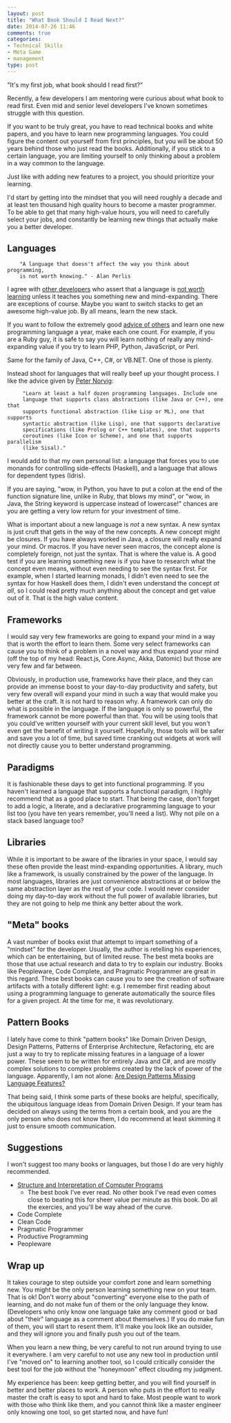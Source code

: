 ```yaml
---
layout: post
title: "What Book Should I Read Next?"
date: 2014-07-26 11:46
comments: true
categories: 
- Technical Skills
- Meta Game
- management
type: post
---
```


"It's my first job, what book should I read first?"

Recently, a few developers I am mentoring were curious about what book
to read first. Even mid and senior level developers I've known
sometimes struggle with this question.

If you want to be truly great, you have to read technical books and
white papers, and you have to learn new programming languages. You
could figure the content out yourself from first principles, but you
will be about 50 years behind those who just read the
books. Additionally, if you stick to a certain language, you are
limiting yourself to only thinking about a problem in a way common to
the language. 

Just like with adding new features to a project, you should prioritize
your learning.

I'd start by getting into the mindset that you will need roughly a
decade and at least ten thousand high quality hours to become a master
programmer. To be able to get that many high-value hours, you will
need to carefully select your jobs, and constantly be learning new
things that actually make you a better developer.

## Languages ##

        "A language that doesn't affect the way you think about programming,
        is not worth knowing." - Alan Perlis

I agree with <a
href="http://michaelochurch.wordpress.com/2012/07/27/six-languages-to-master/">other developers</a> who assert that a language is <a
href="http://en.wikiquote.org/wiki/Alan_Perlis">not worth learning</a>
unless it teaches you something new and mind-expanding. There are exceptions of course. Maybe you want to switch stacks to get an awesome high-value job. By all means, learn the new stack.

If you want to follow the extremely good <a
href="http://pragprog.com/the-pragmatic-programmer">advice of others</a> and learn one new programming language a year, make each
one count. For example, if you are a Ruby guy, it is safe to say you
will learn nothing of really any mind-expanding value if you try to
learn PHP, Python, JavaScript, or Perl.

Same for the family of Java, C++, C#, or VB.NET. One of those is plenty.

Instead shoot for languages that will really beef up your thought
process. I like the advice given by <a href="http://norvig.com/21-days.html">Peter Norvig</a>:

         "Learn at least a half dozen programming languages. Include one
         language that supports class abstractions (like Java or C++), one that
         supports functional abstraction (like Lisp or ML), one that supports
         syntactic abstraction (like Lisp), one that supports declarative
         specifications (like Prolog or C++ templates), one that supports
         coroutines (like Icon or Scheme), and one that supports parallelism
         (like Sisal)."

I would add to that my own personal list: a language that forces you
to use monands for controlling side-effects (Haskell), and a language
that allows for dependent types (Idris).

If you are saying, "wow, in Python, you have to put a colon at the end
of the function signature line, unlike in Ruby, that blows my mind",
or "wow, in Java, the String keyword is uppercase instead of
lowercase!" chances are you are getting a very low return for your
investment of time.

What is important about a new language is _not_ a new syntax. A new
syntax is just cruft that gets in the way of the new concepts. A new
concept might be closures. If you have always worked in Java, a
closure will really expand your mind. Or macros. If you have never
seen macros, the concept alone is completely foreign, not just the
syntax. That is where the value is. A good test if you are learning
something new is if you have to research what the concept even means,
without even needing to see the syntax first. For example, when I
started learning monads, I didn't even need to see the syntax for how
Haskell does them, I didn't even understand the concept _at all_, so I
could read pretty much anything about the concept and get value out of
it. That is the high value content.

## Frameworks ##

I would say very few frameworks are going to expand your mind in a way
that is worth the effort to learn them. Some very select frameworks
can cause you to think of a problem in a novel way and thus expand
your mind (off the top of my head: React.js, Core.Async, Akka,
Datomic) but those are very few and far between.

Obviously, in production use, frameworks have their place, and they
can provide an immense boost to your day-to-day productivity and
safety, but very few overall will expand your mind in such a way that
would make you better at the craft. It is not hard to reason why. A
framework can only do what is possible in the language. If the
language is only so powerful, the framework cannot be more powerful
than that. You will be using tools that you could've written yourself
with your current skill level, but you won't even get the benefit of
writing it yourself. Hopefully, those tools will be safer and save you
a lot of time, but saved time cranking out widgets at work will not
directly cause you to better understand programming.

## Paradigms ##

It is fashionable these days to get into functional programming. If
you haven't learned a language that supports a functional paradigm, I
highly recommend that as a good place to start. That being the case,
don't forget to add a logic, a literate, and a declarative programming
language to your list too (you have ten years remember, you'll need a
list). Why not pile on a stack based language too?

## Libraries ##

While it is important to be aware of the libraries in your space, I
would say these often provide the least mind-expanding
opportunities. A library, much like a framework, is usually
constrained by the power of the language. In most languages, libraries
are just convenience abstractions at or below the same abstraction
layer as the rest of your code. I would never consider doing my
day-to-day work without the full power of available libraries, but
they are not going to help me think any better about the work.

## "Meta" books ##

A vast number of books exist that attempt to impart something of a
"mindset" for the developer. Usually, the author is retelling his
experiences, which can be entertaining, but of limited reuse. The best
meta books are those that use actual research and data to try to
explain our industry. Books like Peopleware, Code Complete, and
Pragmatic Programmer are great in this regard. These best books can
cause you to see the creation of software artifacts with a totally
different light: e.g. I remember first reading about using a
programming language to generate automatically the source files for a
given project. At the time for me, it was revolutionary.

## Pattern Books ##

I lately have come to think "pattern books" like Domain Driven Design,
Design Patterns, Patterns of Enterprise Architecture, Refactoring, etc
are just a way to try to replicate missing features in a language of a
lower power. These seem to be written for entirely Java and C#, and are mostly
complex solutions to complex problems created by the lack of power of the language. Apparently, I
am not alone: <a
href="http://www.c2.com/cgi/wiki?AreDesignPatternsMissingLanguageFeatures">Are Design Patterns Missing Language Features?</a>

That being said, I think some parts of these books are helpful,
specifically, the ubiquitous language ideas from Domain Driven
Design. If your team has decided on always using the terms from a
certain book, and you are the only person who does not know them, I do
recommend at least skimming it just to ensure smooth communication.

## Suggestions ##

I won't suggest too many books or languages, but those I do are very
highly recommended.

- <a href="http://mitpress.mit.edu/sicp/full-text/book/book-Z-H-4.html#%_toc_start">Structure and Interpretation of Computer Programs</a>
  - The best book I've ever read. No other book I've read even comes close to beating this for sheer value per minute as this book. Do all the exercies, and you'll be way ahead of the curve.
- Code Complete
- Clean Code
- Pragmatic Programmer
- Productive Programming
- Peopleware

## Wrap up ##

It takes courage to step outside your comfort zone and learn something
new. You might be the only person learning something new on your
team. That is ok! Don't worry about "converting" everyone else to the
path of learning, and do not make fun of them or the only language
they know. (Developers who only know one language take any comment
good or bad about "their" language as a comment about themselves.) If
you do make fun of them, you will start to resent them. It'll make you
look like an outsider, and they will ignore you and finally push you
out of the team.

When you learn a new thing, be very careful to not run around trying
to use it everywhere. I am very careful to not use any new tool in
production until I've "moved on" to learning another tool, so I could
critically consider the best tool for the job without the "honeymoon"
effect clouding my judgment.

My experience has been: keep getting better, and you will find
yourself in better and better places to work. A person who puts in the
effort to really master the craft is easy to spot and hard to
fake. Most people want to work with those who think like them, and you
cannot think like a master engineer only knowing one tool, so get
started now, and have fun!
